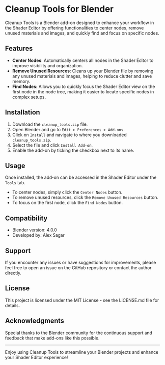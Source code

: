 # Cleanup Tools for Blender

Cleanup Tools is a Blender add-on designed to enhance your workflow in the Shader Editor by offering functionalities to center nodes, remove unused materials and images, and quickly find and focus on specific nodes.

## Features

- **Center Nodes**: Automatically centers all nodes in the Shader Editor to improve visibility and organization.
- **Remove Unused Resources**: Cleans up your Blender file by removing any unused materials and images, helping to reduce clutter and save memory.
- **Find Nodes**: Allows you to quickly focus the Shader Editor view on the first node in the node tree, making it easier to locate specific nodes in complex setups.

## Installation

1. Download the `cleanup_tools.zip` file.
2. Open Blender and go to `Edit > Preferences > Add-ons`.
3. Click on `Install` and navigate to where you downloaded `cleanup_tools.zip`.
4. Select the file and click `Install Add-on`.
5. Enable the add-on by ticking the checkbox next to its name.

## Usage

Once installed, the add-on can be accessed in the Shader Editor under the `Tools` tab.

- To center nodes, simply click the `Center Nodes` button.
- To remove unused resources, click the `Remove Unused Resources` button.
- To focus on the first node, click the `Find Nodes` button.

## Compatibility

- Blender version: 4.0.0
- Developed by: Alex Sagar

## Support

If you encounter any issues or have suggestions for improvements, please feel free to open an issue on the GitHub repository or contact the author directly.

## License

This project is licensed under the MIT License - see the LICENSE.md file for details.

## Acknowledgments

Special thanks to the Blender community for the continuous support and feedback that make add-ons like this possible.

---

Enjoy using Cleanup Tools to streamline your Blender projects and enhance your Shader Editor experience!
